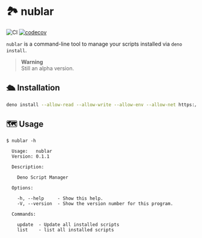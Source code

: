 # :national_park: nublar

![CI](https://github.com/hasundue/nublar/actions/workflows/ci.yml/badge.svg)
[![codecov](https://codecov.io/gh/hasundue/nublar/branch/main/graph/badge.svg?token=7BS432RAXB)](https://codecov.io/gh/hasundue/nublar)

`nublar` is a command-line tool to manage your scripts installed via
`deno install`.

> **Warning**\
> Still an alpha version.

## :passenger_ship: Installation

```sh
deno install --allow-read --allow-write --allow-env --allow-net https://deno.land/x/nublar@0.1.2/nublar.ts
```

## :world_map: Usage

```
$ nublar -h

  Usage:   nublar
  Version: 0.1.1

  Description:

    Deno Script Manager

  Options:

    -h, --help     - Show this help.
    -V, --version  - Show the version number for this program.

  Commands:

    update  - Update all installed scripts
    list    - list all installed scripts
```
